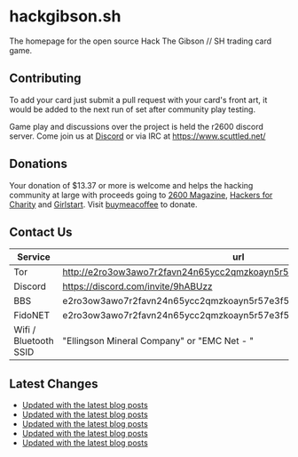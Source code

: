 # hackgibson.sh
The homepage for the open source Hack The Gibson // SH trading card game.


## Contributing

To add your card just submit a pull request with your card's front art, it would be added to the next run of set after community play testing.

Game play and discussions over the project is held the r2600 discord server. Come join us at [Discord](https://discord.com/invite/9hABUzz) or via IRC at https://www.scuttled.net/


## Donations

Your donation of $13.37 or more is welcome and helps the hacking community at large with proceeds going to [2600 Magazine](https://2600.com/), [Hackers for Charity](https://hackersforcharity.org) and [Girlstart](https://girlstart.org).  Visit [buymeacoffee](https://www.buymeacoffee.com/hackgibson.sh) to donate.


## Contact Us

Service | url
-|-
Tor | http://e2ro3ow3awo7r2favn24n65ycc2qmzkoayn5r57e3f56nvjwdcgg32ad.onion
Discord | https://discord.com/invite/9hABUzz
BBS | e2ro3ow3awo7r2favn24n65ycc2qmzkoayn5r57e3f56nvjwdcgg32ad.onion:23
FidoNET | e2ro3ow3awo7r2favn24n65ycc2qmzkoayn5r57e3f56nvjwdcgg32ad.onion:24554
Wifi / Bluetooth SSID | "Ellingson Mineral Company" or "EMC Net - <fidonet address>"

## Latest Changes
<!-- BLOG-POST-LIST:START -->
- [Updated with the latest blog posts](https://github.com/DFW2600/hackgibson.sh/commit/ad777170b9d1eb40cc4f34bd87a237590931b491)
- [Updated with the latest blog posts](https://github.com/DFW2600/hackgibson.sh/commit/ef6068a7f2d7d16f92f665f6aa9f6675b2345b71)
- [Updated with the latest blog posts](https://github.com/DFW2600/hackgibson.sh/commit/acfb1a7217316a47b01b83938fbc95b07dcfc539)
- [Updated with the latest blog posts](https://github.com/DFW2600/hackgibson.sh/commit/d20b31afc09a8ab4d78b24d0bc62b48a926b5c3f)
- [Updated with the latest blog posts](https://github.com/DFW2600/hackgibson.sh/commit/b4bf8ee73e04c8e2f966a792523e51456c796dd2)
<!-- BLOG-POST-LIST:END -->
